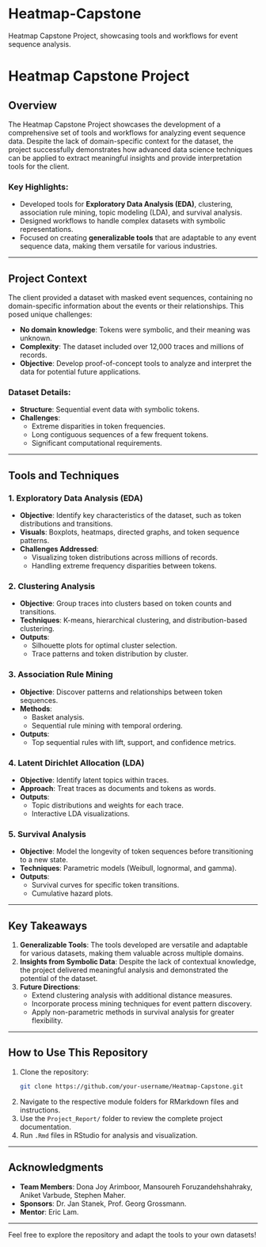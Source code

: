 # Heatmap-Capstone
Heatmap Capstone Project, showcasing tools and workflows for event sequence analysis.

# Heatmap Capstone Project

## Overview
The Heatmap Capstone Project showcases the development of a comprehensive set of tools and workflows for analyzing event sequence data. Despite the lack of domain-specific context for the dataset, the project successfully demonstrates how advanced data science techniques can be applied to extract meaningful insights and provide interpretation tools for the client.

### Key Highlights:
- Developed tools for **Exploratory Data Analysis (EDA)**, clustering, association rule mining, topic modeling (LDA), and survival analysis.
- Designed workflows to handle complex datasets with symbolic representations.
- Focused on creating **generalizable tools** that are adaptable to any event sequence data, making them versatile for various industries.

---

## Project Context
The client provided a dataset with masked event sequences, containing no domain-specific information about the events or their relationships. This posed unique challenges:
- **No domain knowledge**: Tokens were symbolic, and their meaning was unknown.
- **Complexity**: The dataset included over 12,000 traces and millions of records.
- **Objective**: Develop proof-of-concept tools to analyze and interpret the data for potential future applications.

### Dataset Details:
- **Structure**: Sequential event data with symbolic tokens.
- **Challenges**:
  - Extreme disparities in token frequencies.
  - Long contiguous sequences of a few frequent tokens.
  - Significant computational requirements.

---

## Tools and Techniques

### 1. **Exploratory Data Analysis (EDA)**
- **Objective**: Identify key characteristics of the dataset, such as token distributions and transitions.
- **Visuals**: Boxplots, heatmaps, directed graphs, and token sequence patterns.
- **Challenges Addressed**:
  - Visualizing token distributions across millions of records.
  - Handling extreme frequency disparities between tokens.

### 2. **Clustering Analysis**
- **Objective**: Group traces into clusters based on token counts and transitions.
- **Techniques**: K-means, hierarchical clustering, and distribution-based clustering.
- **Outputs**:
  - Silhouette plots for optimal cluster selection.
  - Trace patterns and token distribution by cluster.

### 3. **Association Rule Mining**
- **Objective**: Discover patterns and relationships between token sequences.
- **Methods**:
  - Basket analysis.
  - Sequential rule mining with temporal ordering.
- **Outputs**:
  - Top sequential rules with lift, support, and confidence metrics.

### 4. **Latent Dirichlet Allocation (LDA)**
- **Objective**: Identify latent topics within traces.
- **Approach**: Treat traces as documents and tokens as words.
- **Outputs**:
  - Topic distributions and weights for each trace.
  - Interactive LDA visualizations.

### 5. **Survival Analysis**
- **Objective**: Model the longevity of token sequences before transitioning to a new state.
- **Techniques**: Parametric models (Weibull, lognormal, and gamma).
- **Outputs**:
  - Survival curves for specific token transitions.
  - Cumulative hazard plots.

---

## Key Takeaways
1. **Generalizable Tools**: The tools developed are versatile and adaptable for various datasets, making them valuable across multiple domains.
2. **Insights from Symbolic Data**: Despite the lack of contextual knowledge, the project delivered meaningful analysis and demonstrated the potential of the dataset.
3. **Future Directions**:
   - Extend clustering analysis with additional distance measures.
   - Incorporate process mining techniques for event pattern discovery.
   - Apply non-parametric methods in survival analysis for greater flexibility.

---

## How to Use This Repository
1. Clone the repository:
   ```bash
   git clone https://github.com/your-username/Heatmap-Capstone.git
   ```
2. Navigate to the respective module folders for RMarkdown files and instructions.
3. Use the `Project_Report/` folder to review the complete project documentation.
4. Run `.Rmd` files in RStudio for analysis and visualization.

---

## Acknowledgments
- **Team Members**: Dona Joy Arimboor, Mansoureh Foruzandehshahraky, Aniket Varbude, Stephen Maher.
- **Sponsors**: Dr. Jan Stanek, Prof. Georg Grossmann.
- **Mentor**: Eric Lam.

---

Feel free to explore the repository and adapt the tools to your own datasets!

